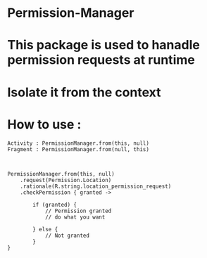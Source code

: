 # Permission-Manager
# This package is used to hanadle permission requests at runtime 
# Isolate it from the context

# How to use :

```
Activity : PermissionManager.from(this, null)    
Fragment : PermissionManager.from(null, this)



PermissionManager.from(this, null)   
    .request(Permission.Location)
    .rationale(R.string.location_permission_request)
    .checkPermission { granted ->   
    
        if (granted) {
            // Permission granted
            // do what you want
                        
        } else {
            // Not granted
        }
}
```
